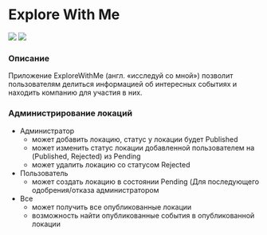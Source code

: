 # Explore With Me

![](https://img.shields.io/github/languages/count/zg-devj/java-explore-with-me)
![](https://img.shields.io/github/languages/code-size/zg-devj/java-explore-with-me)

### Описание
Приложение ExploreWithMe (англ. «исследуй со мной») позволит пользователям делиться информацией об интересных событиях и находить компанию для участия в них.

### Администрирование локаций

> 

* Администратор
    - может добавить локацию, статус у локации будет Published
    - может изменить статус локации добавленной пользователем на (Published, Rejected) из Pending
    - может удалить локацию со статусом Rejected
* Пользователь
    - может создать локацию в состоянии Pending (Для последующего одобрения/отказа администратором
* Все
    - может получить все опубликованные локации
    - возможность найти опубликованные события в опубликованной локации